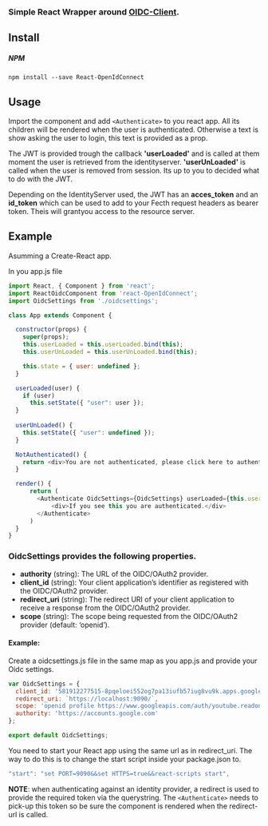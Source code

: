 ### Simple React Wrapper around [OIDC-Client](https://github.com/IdentityModel/oidc-client-js).

## Install

##### NPM

`npm install --save React-OpenIdConnect`

## Usage

Import the component and add ```<Authenticate>``` to you react app. All its children will be rendered when the user is authenticated. Otherwise a text is show asking the user to login, this text is provided as a prop. 

The JWT is provided trough the callback **'userLoaded'** and is called at them moment the user is retrieved from the identityserver. **'userUnLoaded'** is called when the user is removed from session. Its up to you to decided what to do with the JWT.

Depending on the IdentityServer used, the JWT has an **acces_token** and an **id_token** which can be used to add to your Fecth request headers as bearer token. Theis will grantyou access to the resource server.

## Example

Asumming a Create-React app.

In you app.js file

```js
import React, { Component } from 'react';
import ReactOidcComponent from 'react-OpenIdConnect';
import OidcSettings from './oidcsettings';

class App extends Component {

  constructor(props) {
    super(props);
    this.userLoaded = this.userLoaded.bind(this); 
    this.userUnLoaded = this.userUnLoaded.bind(this);

    this.state = { user: undefined };
  }  

  userLoaded(user) {
    if (user)
      this.setState({ "user": user });
  } 
  
  userUnLoaded() {
    this.setState({ "user": undefined });
  } 

  NotAuthenticated() {
    return <div>You are not authenticated, please click here to authenticate.</div>;
  }

  render() {
      return (
        <Authenticate OidcSettings={OidcSettings} userLoaded={this.userLoaded} userunLoaded={this.userUnLoaded} renderNotAuthenticated={this.NotAuthenticated}>
            <div>If you see this you are authenticated.</div>
        </Authenticate>
      )
  }
}
```

### OidcSettings provides the following properties.

- **authority** (string): The URL of the OIDC/OAuth2 provider.
- **client_id**	(string): Your client application’s identifier as registered with the OIDC/OAuth2 provider.
- **redirect_uri** (string): The redirect URI of your client application to receive a response from the OIDC/OAuth2 provider.
- **scope**	(string): The scope being requested from the OIDC/OAuth2 provider (default: ‘openid’).

#### Example:

Create a oidcsettings.js file in the same map as you app.js and provide your Oidc settings.

```js
var OidcSettings = {
  client_id: '581912277515-8pqeloei552og7pa13iufb57iug8vu9k.apps.googleusercontent.com',
  redirect_uri: `https://localhost:9090/`, 
  scope: 'openid profile https://www.googleapis.com/auth/youtube.readonly',
  authority: 'https://accounts.google.com'  
};

export default OidcSettings;
```

You need to start your React app using the same url as in redirect_uri. The way to do this is to change the start script inside your package.json to.

```js
"start": "set PORT=9090&&set HTTPS=true&&react-scripts start",
```

**NOTE**: when authenticating against an identity provider, a redirect is used to provide the required token via the querystring. The ```<Authenticate>``` needs to pick-up this token so be sure the component is rendered when the redirect-url is called.